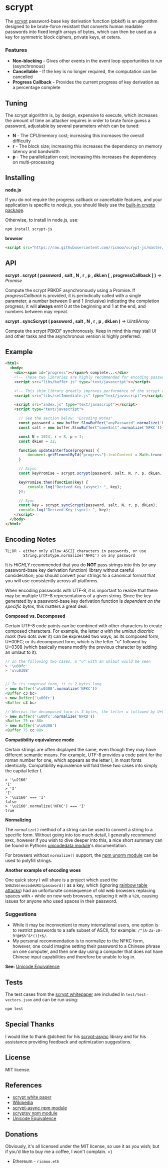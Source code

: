 scrypt
======

The [scrypt](https://en.wikipedia.org/wiki/Scrypt) password-base key derivation
function (pbkdf) is an algorithm designed to be brute-force resistant that
converts human readable passwords into fixed length arrays of bytes, which can
then be used as a key for symmetric block ciphers, private keys, et cetera.

### Features

- **Non-blocking** - Gives other events in the event loop opportunities to run (asynchronous)
- **Cancellable** - If the key is no longer required, the computation can be cancelled
- **Progress Callback** - Provides the current progress of key derivation as a percentage complete

Tuning
------

The scrypt algorithm is, by design, expensive to execute, which increases the amount of time an attacker requires in order to brute force guess a password, adjustable by several parameters which can be tuned:

- **N** - The CPU/memory cost; increasing this increases the overall difficulty
- **r** - The block size; increasing this increases the dependency on memory latency and bandwidth
- **p** - The parallelization cost; increasing this increases the dependency on multi-processing

Installing
----------

**node.js**

If you do not require the progress callback or cancellable features, and your application
is specific to *node.js*, you should likely use the
[built-in crypto package](https://nodejs.org/api/crypto.html#crypto_crypto_scrypt_password_salt_keylen_options_callback).

Otherwise, to install in node.js, use:

```
npm install scrypt-js
```

**browser**

```html
<script src="https://raw.githubusercontent.com/ricmoo/scrypt-js/master/scrypt.js" type="text/javascript"></script>
```

API
---

**scrypt . scrypt ( password , salt , N , r , p , dkLen [ , progressCallback ] )** *=> Promise<Uint8Array>*

Compute the scrypt PBKDF asynchronously using a Promise. If *progressCallback* is
provided, it is periodically called with a single parameter, a number between 0 and
1 (inclusive) indicating the completion progress; it will **always** emit 0 at the
beginning and 1 at the end, and numbers between may repeat.

**scrypt . syncScrypt ( password , salt , N , r , p , dkLen )** *=> Uint8Array*

Compute the scrypt PBKDF synchronously. Keep in mind this may stall UI and other tasks and the
asynchronous version is highly preferred.

Example
-------

```html
<html>
  <body>
    <div><span id="progress"></span>% complete...</div>
    <!-- These two libraries are highly recommended for encoding password/salt -->
    <script src="libs/buffer.js" type="text/javascript"></script>

    <!-- This shim library greatly improves performance of the scrypt algorithm -->
    <script src="libs/setImmediate.js" type="text/javascript"></script>

    <script src="index.js" type="text/javascript"></script>
    <script type="text/javascript">

      // See the section below: "Encoding Notes"
      const password = new buffer.SlowBuffer("anyPassword".normalize('NFKC'));
      const salt = new buffer.SlowBuffer("someSalt".normalize('NFKC'));

      const N = 1024, r = 8, p = 1;
      const dkLen = 32;

      function updateInterface(progress) {
          document.getElementById("progress").textContent = Math.trunc(100 * progress);
      }

      // Async
      const keyPromise = scrypt.scrypt(password, salt, N, r, p, dkLen, updateInterface);

      keyPromise.then(function(key) {
          console.log("Derived Key (async): ", key);
      });

      // Sync
      const key = scrypt.syncScrypt(password, salt, N, r, p, dkLen);
      console.log("Derived Key (sync): ", key);
    </script>
  </body>
</html>
```

Encoding Notes
--------------

```
TL;DR - either only allow ASCII characters in passwords, or use
        String.prototype.normalize('NFKC') on any password
```

It is *HIGHLY* recommended that you do **NOT** pass strings into this (or any password-base key derivation function) library without careful consideration; you should convert your strings to a canonical format that you will use consistently across all platforms.

When encoding passwords with UTF-8, it is important to realize that there may be multiple UTF-8 representations of a given string. Since the key generated by a password-base key derivation function is *dependent on the specific bytes*, this matters a great deal.

**Composed vs. Decomposed**

Certain UTF-8 code points can be combined with other characters to create composed characters. For example, the letter *a with the umlaut diacritic mark* (two dots over it) can be expressed two ways; as its composed form, U+00FC; or its decomposed form, which is the letter "u" followed by U+0308 (which basically means modify the previous character by adding an umlaut to it).

```javascript
// In the following two cases, a "u" with an umlaut would be seen
> '\u00fc'
> 'u\u0308'


// In its composed form, it is 2 bytes long
> new Buffer('u\u0308'.normalize('NFKC'))
<Buffer c3 bc>
> new Buffer('\u00fc')
<Buffer c3 bc>

// Whereas the decomposed form is 3 bytes, the letter u followed by U+0308
> new Buffer('\u00fc'.normalize('NFKD'))
<Buffer 75 cc 88>
> new Buffer('u\u0308')
<Buffer 75 cc 88>
```

**Compatibility equivalence mode**

Certain strings are often displayed the same, even though they may have different semantic means. For example, UTF-8 provides a code point for the roman number for one, which appears as the letter I, in most fonts identically. Compatibility equivalence will fold these two cases into simply the capital letter I.

```
> '\u2160'
'I'
> 'I'
'I'
> '\u2160' === 'I'
false
> '\u2160'.normalize('NFKC') === 'I'
true
```

**Normalizing**

The `normalize()` method of a string can be used to convert a string to a
specific form. Without going into too much detail, I generally recommend
`NFKC`, however if you wish to dive deeper into this, a nice short summary
can be found in Pythons [unicodedata module](https://docs.python.org/2/library/unicodedata.html#unicodedata.normalize)'s
documentation.

For browsers without `normalize()` support, the [npm unorm module](https://www.npmjs.com/package/unorm)
can be used to polyfill strings.

**Another example of encoding woes**

One quick story I will share is a project which used the `SHA256(encodeURI(password))` as
a key, which (ignoring [rainbow table attacks](https://en.wikipedia.org/wiki/Rainbow_table))
had an unfortunate consequence of old web browsers replacing spaces with `+` while on new web
browsers, replacing it with a `%20`, causing issues for anyone who used spaces in their password.

### Suggestions

- While it may be inconvenient to many international users, one option is to restrict passwords to a safe subset of ASCII, for example: `/^[A-Za-z0-9!@#$%^&*()]+$/`.
- My personal recommendation is to normalize to the NFKC form, however, one could imagine setting their password to a Chinese phrase on one computer, and then one day using a computer that does not have Chinese input capabilities and therefore be unable to log in.

**See:** [Unicode Equivalence](https://en.wikipedia.org/wiki/Unicode_equivalence)

Tests
-----

The test cases from the [scrypt whitepaper](http://www.tarsnap.com/scrypt/scrypt.pdf) are included in `test/test-vectors.json` and can be run using:

```javascript
npm test
```

Special Thanks
--------------

I would like to thank @dchest for his [scrypt-async](https://github.com/dchest/scrypt-async-js)
library and for his assistance providing feedback and optimization suggestions.

License
-------

MIT license.

References
----------

- [scrypt white paper](http://www.tarsnap.com/scrypt/scrypt.pdf)
- [Wikipedia](https://en.wikipedia.org/wiki/Scrypt)
- [scrypt-async npm module](https://www.npmjs.com/package/scrypt-async)
- [scryptsy npm module](https://www.npmjs.com/package/scryptsy)
- [Unicode Equivalence](https://en.wikipedia.org/wiki/Unicode_equivalence)

Donations
---------

Obviously, it's all licensed under the MIT license, so use it as you wish;
but if you'd like to buy me a coffee, I won't complain. =)

- Ethereum - `ricmoo.eth`
